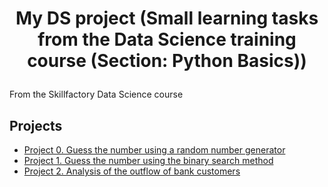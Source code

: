 # <p style="text-align: center;"> My DS project (Small learning tasks from the Data Science training course (Section: Python Basics)) </p>

From the Skillfactory Data Science course

## Projects

* [Project 0. Guess the number using a random number generator](https://github.com/artem-75/DS_skillfactory_projects/tree/main/Project_0)
* [Project 1. Guess the number using the binary search method](https://github.com/artem-75/DS_skillfactory_projects/tree/main/Project_1)
* [Project 2. Analysis of the outflow of bank customers](https://github.com/artem-75/DS_skillfactory_projects/tree/main/Project_2)
